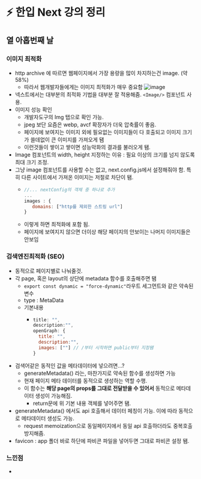 # ⚡️ 한입 Next 강의 정리

## 열 아홉번째 날

### 이미지 최적화
- http archive 에 따르면 웹페이지에서 가장 용량을 많이 차지하는건 image. (약 58%)
  - 따라서 웹개발자들에게는 이미지 최적화가 매우 중요함
  ![image](https://github.com/user-attachments/assets/c9303a47-1d75-43ba-a123-9c624e817f54)
- 넥스트에서는 대부분의 최적화 기법을 대부분 잘 적용해줌. `<Image/>` 컴포넌트 사용.
- 이미지 성능 확인
  - 개발자도구의 Img 탭으로 확인 가능.
  - jpeg 보단 요즘은 webp, avcf 확장자가 더욱 압축률이 좋음.
  - 페이지에 보여지는 이미지 외에 필요없는 이미지들이 다 호출되고 이미지 크기가 쓸데없이 큰 이미지를 가져오게 됌
  - 이런것들이 쌓이고 쌓이면 성능악화의 결과를 불러오게 됌.
- Image 컴포넌트의 width, height 지정하는 이유 : 필요 이상의 크기를 넘지 않도록 최대 크기 조정.
- 그냥 image 컴포넌트를 사용할 수는 없고, next.config.js에서 설정해줘야 함. 특히 다른 사이트에서 가져온 이미지는 저절로 차단이 됌.
  -  ```javascript
     //... nextConfig의 객체 중 하나로 추가
     ...
     images : {
        domains: ["http를 제외한 스트링 url"]
     }
    - 이렇게 하면 최적화에 포함 됨.
    - 페이지에 보여지지 않으면 더이상 해당 페이지의 안보이는 나머지 이미지들은 안보임

### 검색엔진최적화 (SEO)
- 동적으로 페이지별로 나눠줄것.
- 각 page, 혹은 layout의 상단에 metadata 함수를 호출해주면 됌
  - `export const dynamic = "force-dynamic"`라우트 세그먼트와 같은 약속된 변수
  - type : MetaData
  - 기본내용
    - ```javascript
      title: "",
      description:"",
      openGraph: {
        title: "",
        description:"",
        images: [""] // /부터 시작하면 public부터 지정됌
      } 
- 검색어같은 동적인 값을 메타데이터에 넣으려면...?
  - generateMetadata() 라는, 마찬가지로 약속된 함수를 생성하면 가능
  - 현재 페이지 메타 데이터를 동적으로 생성하는 역할 수행.
  - 이 함수는 **해당 page의 props를 그대로 전달받을 수 있어서** 동적으로 메타데이터 생성이 가능해짐.
    - return문에 위 기본 내용 객체를 넣어주면 됌.
- generateMetadata() 에서도 api 호출해서 데이터 페칭이 가능. 이에 따라 동적으로 메타데이터 생성도 가능.
  - request memoization으로 동일페이지에서 동일 api 호출하더라도 중복호출 방지해줌.
- favicon : app 폴더 바로 하단에 파비콘 파일을 넣어두면 그대로 파비콘 설정 됌.  

### 느낀점
- 
